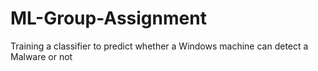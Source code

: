 # ML-Group-Assignment
Training a classifier to predict whether a Windows machine can detect a Malware or not
